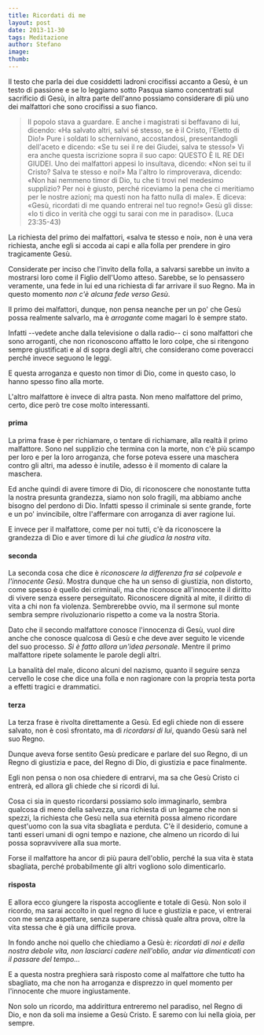 ```yaml
---
title: Ricordati di me
layout: post
date: 2013-11-30
tags: Meditazione
author: Stefano
image: 
thumb: 
---
```


Il testo che parla dei due cosiddetti ladroni crocifissi accanto a Gesù, è un testo di passione e se lo leggiamo sotto Pasqua siamo concentrati sul sacrificio di Gesù, in altra parte dell'anno possiamo considerare di più uno dei malfattori che sono crocifissi a suo fianco.

<blockquote>Il popolo stava a guardare. E anche i magistrati si beffavano di lui, dicendo: «Ha salvato altri, salvi sé stesso, se è il Cristo, l'Eletto di Dio!»
Pure i soldati lo schernivano, accostandosi, presentandogli dell'aceto e dicendo:
«Se tu sei il re dei Giudei, salva te stesso!»
Vi era anche questa iscrizione sopra il suo capo: QUESTO È IL RE DEI GIUDEI.
Uno dei malfattori appesi lo insultava, dicendo: «Non sei tu il Cristo? Salva te stesso e noi!»
Ma l'altro lo rimproverava, dicendo: «Non hai nemmeno timor di Dio, tu che ti trovi nel medesimo supplizio?
Per noi è giusto, perché riceviamo la pena che ci meritiamo per le nostre azioni; ma questi non ha fatto nulla di male».
E diceva: «Gesù, ricordati di me quando entrerai nel tuo regno!»
Gesù gli disse: «Io ti dico in verità che oggi tu sarai con me in paradiso». (Luca 23:35-43)</blockquote>

La richiesta del primo dei malfattori, «salva te stesso e noi», non è una vera richiesta, anche egli si accoda ai capi e alla folla per prendere in giro tragicamente Gesù.

Considerate per inciso che l'invito della folla, a salvarsi sarebbe un invito a mostrarsi loro come il Figlio dell'Uomo atteso. Sarebbe, se lo pensassero veramente, una fede in lui ed una richiesta di far arrivare il suo Regno. Ma in questo momento <em>non c'è alcuna fede verso Gesù</em>.

Il primo dei malfattori, dunque, non pensa neanche per un po' che Gesù possa realmente salvarlo, ma è <em>arrogante</em> come magari lo è sempre stato.

Infatti --vedete anche dalla televisione o dalla radio-- ci sono malfattori che sono arroganti, che non riconoscono affatto le loro colpe, che si ritengono sempre giustificati e al di sopra degli altri, che considerano come poveracci perché invece seguono le leggi.

E questa arroganza e questo non timor di Dio, come in questo caso, lo hanno spesso fino alla morte.

L'altro malfattore è invece di altra pasta. Non meno malfattore del primo, certo, dice però tre cose molto interessanti.

<h4>prima</h4>
La prima frase è per richiamare, o tentare di richiamare, alla realtà il primo malfattore. Sono nel supplizio che termina con la morte, non c'è più scampo per loro e per la loro arroganza, che forse  poteva essere una maschera contro gli altri, ma adesso è inutile, adesso è il momento di calare la maschera.

Ed anche quindi di avere timore di Dio, di riconoscere che nonostante tutta la nostra presunta grandezza, siamo non solo fragili, ma abbiamo anche bisogno del perdono di Dio. Infatti spesso il criminale si sente grande, forte e un po' invincibile, oltre l'affermare con arroganza di aver ragione lui.

E invece per il malfattore, come per noi tutti, c'è da riconoscere la grandezza di Dio e aver timore di lui <em>che giudica la nostra vita</em>.

<h4>seconda</h4>
La seconda cosa che dice è <em>riconoscere la differenza fra sé colpevole e l'innocente Gesù</em>. Mostra dunque che ha un senso di giustizia, non distorto, come spesso è quello dei criminali, ma che riconosce all'innocente il diritto di vivere senza essere perseguitato. Riconoscere dignità al mite, il diritto di vita a chi non fa violenza. Sembrerebbe ovvio, ma il sermone sul monte sembra sempre rivoluzionario rispetto a come va la nostra Storia.

Dato che il secondo malfattore conosce l'innocenza di Gesù, vuol dire anche che conosce qualcosa di Gesù e che deve aver seguito le vicende del suo processo. <em>Si è fatto allora un'idea personale</em>. Mentre il primo malfattore ripete solamente le parole degli altri.

La banalità del male, dicono alcuni del nazismo, quanto il seguire senza cervello le cose che dice una folla e non ragionare con la propria testa porta a effetti tragici e drammatici.

<h4>terza</h4>
La terza frase è rivolta direttamente a Gesù. Ed egli chiede non di essere salvato, non è così sfrontato, ma di <em>ricordarsi di lui</em>, quando Gesù sarà nel suo Regno.

Dunque aveva forse sentito Gesù predicare e parlare del suo Regno, di un Regno di giustizia  e pace, del Regno di Dio, di giustizia e pace finalmente. 

Egli non pensa o non osa chiedere di entrarvi, ma sa che Gesù Cristo ci entrerà, ed allora gli chiede che si ricordi di lui. 

Cosa ci sia in questo ricordarsi possiamo solo immaginarlo, sembra qualcosa di meno della salvezza, una richiesta di un legame che non si spezzi, la richiesta che Gesù nella sua eternità possa almeno ricordare quest'uomo con la sua vita sbagliata e perduta. C'è il desiderio, comune a tanti esseri umani di ogni tempo e nazione, che almeno un ricordo di lui possa sopravvivere alla sua morte.

Forse il malfattore ha ancor di più paura dell'oblio, perché la sua vita è stata sbagliata, perché probabilmente gli altri vogliono solo dimenticarlo.

<h4>risposta</h4>
E allora ecco giungere la risposta accogliente e totale di Gesù. Non solo il ricordo, ma sarai accolto in quel regno di luce e giustizia e pace, vi entrerai con me senza aspettare, senza superare chissà quale altra prova, oltre la vita stessa che è già una difficile prova.

In fondo anche noi quello che chiediamo a Gesù è: <em>ricordati di noi e della nostra debole vita, non lasciarci cadere nell'oblio, andar via dimenticati con il passare del tempo...</em>

E a questa nostra preghiera sarà risposto come al malfattore che tutto ha sbagliato, ma che non ha arroganza e disprezzo in quel momento per l'innocente che muore ingiustamente. 

Non solo un ricordo, ma addirittura entreremo nel paradiso, nel Regno di Dio, e non da soli ma insieme a Gesù Cristo. E saremo con lui nella gioia, per sempre.